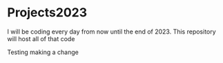 # Projects2023
I will be coding every day from now until the end of 2023. This repository will host all of that code

Testing making a change
